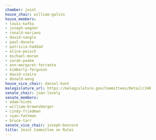 ```yaml
---
chamber: joint
house_chair: william-galvin
house_members:
- louis-kafka
- joseph-wagner
- ronald-mariano
- david-nangle
- paul-donato
- patricia-haddad
- alice-peisch
- michael-moran
- sarah-peake
- ann-margaret-ferrante
- kimberly-ferguson
- david-vieira
- donald-wong
house_vice_chair: daniel-hunt
malegislature_url: https://malegislature.gov/Committees/Detail/J40
senate_chair: joan-lovely
senate_members:
- adam-hinds
- william-brownsberger
- cindy-friedman
- ryan-fattman
- bruce-tarr
senate_vice_chair: joseph-boncore
title: Joint Committee on Rules
---
```

